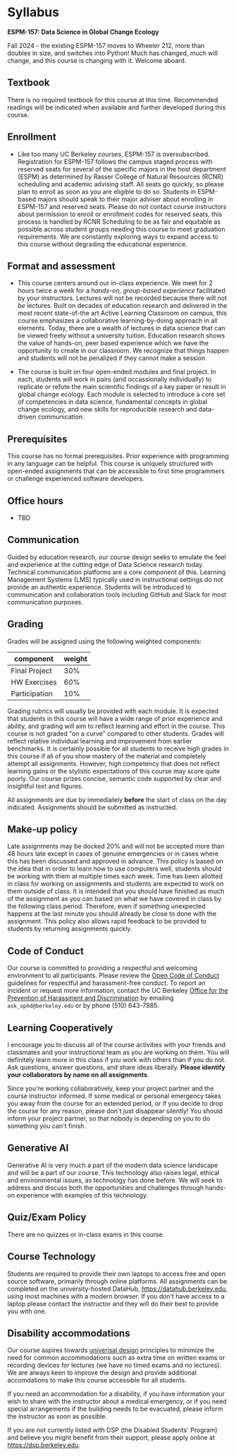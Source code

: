 # Syllabus

**ESPM-157: Data Science in Global Change Ecology**

Fall 2024 - the existing ESPM-157 moves to Wheeler 212, more than doubles in size, and switches into Python! Much has changed, much will change, and this course is changing with it.  Welcome aboard.


## Textbook

There is no required textbook for this course at this time.  Recommended readings will be indicated when available and further developed during this course.

## Enrollment

+ Like too many UC Berkeley courses, ESPM-157 is oversubscribed. Registration for ESPM-157 follows the campus staged process with reserved seats for several of the specific majors in the host department (ESPM) as determined by Rasser College of Natural Resources (RCNR) scheduling and academic advising staff. All seats go quickly, so please plan to enroll as soon as you are eligible to do so. Students in ESPM-based majors should speak to their major adviser about enrolling in ESPM-157 and reserved seats.  Please do not contact course instructors about permission to enroll or enrollment codes for reserved seats, this process is handled by RCNR Scheduling to be as fair and equitable as possible across student groups needing this course to meet graduation requirements.  We are constantly exploring ways to expand access to this course without degrading the educational experience.

## Format and assessment

+ This course centers around our in-class experience. We meet for 2 hours twice a week for a _hands-on, group-based experience_ facilitated by your instructors. Lectures will not be recorded because there will not _be_ lectures. Built on decades of education research and delivered in the most recent state-of-the art Active Learning Classroom on campus, this course emphasizes a collaborative learning-by-doing approach in all elements. Today, there are a wealth of lectures in data science that can be viewed freely without a university tuition. Education research shows the value of hands-on, peer based experience which we have the opportunity to create in our classroom. We recognize that things happen and students will not be penalized if they cannot make a session

+ The course is built on four open-ended modules and final project.  In each, students will work in pairs (and occassionally individually) to replicate or refute the main scientific findings of a key paper or result in global change ecology.  Each module is selected to introduce a core set of competencies in data science, fundamental concepts in global change ecology, and new skills for reproducible research and data-driven communication.

## Prerequisites

This course has no formal prerequisites. Prior experience with programming in any language can be helpful. This course is uniquely structured with open-ended assignments that can be accessible to first time programmers or challenge experienced software developers. 

## Office hours

+ TBD

## Communication

Guided by education research, our course design seeks to emulate the feel and experience at the cutting edge of Data Science research today. Technical communication platforms are a core component of this. Learning Management Systems (LMS) typically used in instructional settings do not provide an authentic experience. Students will be introduced to communication and collaboration tools including GitHub and Slack for most communication purposes.

## Grading

Grades will be assigned using the following weighted components:

component      | weight   
---------------|-----
Final Project  | 30% 
HW Exercises   | 60% 
Participation  | 10% 

Grading rubrics will usually be provided with each module. 
It is expected that students in this course will have a wide range of prior experience
and ability, and grading will aim to reflect learning and effort in the course.
This course is not graded "on a curve" compared to other students.
Grades will reflect relative individual learning and improvement from earlier benchmarks.
It is certainly possible for all students to receive high grades in this course
if all of you show mastery of the material and completely attempt all assignments.
However, high competency that does not reflect learning gains or the stylistic expectations of this
course may score quite poorly. Our course prizes concise, semantic code supported by clear
and insightful text and figures.

All assignments are due by immediately **before** the start of class on the day indicated. Assignments should be submitted as instructed.

## Make-up policy

Late assignments may be docked 20% and will not be accepted more than 48
hours late except in cases of genuine emergencies
or in cases where this has been discussed and approved in
advance. This policy is based on the idea that in order to learn how to
use computers well, students should be working with them at multiple times
each week. Time has been allotted in class for working on assignments and
students are expected to work on them outside of class. It is intended
that you should have finished as much of the assignment as you can based
on what we have covered in class by the following class period. Therefore,
even if something unexpected happens at the last minute you should already
be close to done with the assignment. This policy also allows rapid
feedback to be provided to students by returning assignments quickly.


## Code of Conduct

Our course is committed to providing a respectful and welcoming 
environment to all participants.  Please review the 
[Open Code of Conduct](http://todogroup.org/opencodeofconduct/)
guidelines for respectful and harassment-free conduct. To report
an incident or request more information, contact the UC Berkeley
[Office for the Prevention of Harassment and Discrimination](https://ophd.berkeley.edu) by emailing `ask_ophd@berkeley.edu` or by phone (510) 643-7985.

## Learning Cooperatively

I encourage you to discuss all of the course activities with your friends
and classmates and your instructional team as you are working on them. 
You will definitely learn more
in this class if you work with others than if you do not. Ask questions,
answer questions, and share ideas liberally. __Please identify your
collaborators by name on all assignments__.

Since you're working collaboratively, keep your project partner and the
course instructor informed. If some medical or personal emergency takes
you away from the course for an extended period, or if you decide to drop
the course for any reason, please don't just disappear silently! You
should inform your project partner, so that nobody is depending on you
to do something you can't finish.

## Generative AI

Generative AI is very much a part of the modern data science landscape and 
will be a part of our course.  This technology also raises legal, ethical
and environmental issues, as technology has done before. We will seek to 
address and discuss both the opportunities and challenges through hands-on
experience with examples of this technology. 

<!--
This course will explore not
only how generative AI can assist (and fail) in programming tasks, but how
we can run language models ourselves and build th into applications safely
and reliably.
-->


## Quiz/Exam Policy

There are no quizzes or in-class exams in this course.


## Course Technology

Students are required to provide their own laptops to access free
and open source software, primarily through online platforms.
All assignments can be completed on the university-hosted DataHub,
<https://datahub.berkeley.edu>, using most machines with a modern browser.
If you don’t have access to a laptop please contact the instructor and
they will do their best to provide you with one.


## Disability accommodations

Our course aspires towards [univerisal design](https://en.wikipedia.org/wiki/Universal_Design_for_Learning)
principles to minimize the need for common accommodations such as extra time on written exams or
recording devices for lectures (we have no timed exams and no lectures).
We are always keen to improve the design and provide additional accomdations to make this course accessible for all students.  

If you need an accommodation for a disability, if you have information your wish to share with 
the instructor about a medical emergency,
or if you need special arrangements if the building needs to be evacuated, please inform the 
instructor as soon as possible.

If you are not currently listed with DSP (the Disabled Students' Program) and believe you might 
benefit from their support, please apply online at https://dsp.berkeley.edu.



